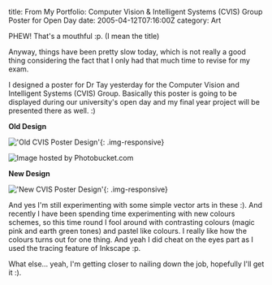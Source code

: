 title: From My Portfolio: Computer Vision & Intelligent Systems (CVIS) Group Poster for Open Day
date: 2005-04-12T07:16:00Z
category: Art

PHEW! That's a mouthful :p. (I mean the title)

Anyway, things have been pretty slow today, which is not really a good thing considering the fact that I only had that much time to revise for my exam.

I designed a poster for Dr Tay yesterday for the Computer Vision and Intelligent Systems (CVIS) Group. Basically this poster is going to be displayed during our university's open day and my final year project will be presented there as well. :)

**Old Design**

!['Old CVIS Poster Design'](http://img.photobucket.com/albums/v95/seh_hui/artwork/CVISPoster_old.jpg){: .img-responsive}

<img src="" alt="Image hosted by Photobucket.com">

**New Design**

!['New CVIS Poster Design'](http://img.photobucket.com/albums/v95/seh_hui/artwork/CVISPoster_new.jpg){: .img-responsive}

And yes I'm still experimenting with some simple vector arts in these :). And recently I have been spending time experimenting with new colours schemes, so this time round I fool around with contrasting colours (magic pink and earth green tones) and pastel like colours. I really like how the colours turns out for one thing. And yeah I did cheat on the eyes part as I used the tracing feature of Inkscape :p.

What else… yeah, I'm getting closer to nailing down the job, hopefully I'll get it :).
